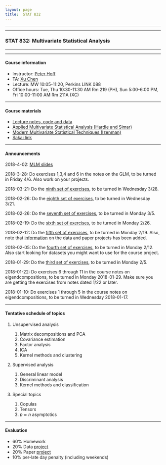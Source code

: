 ```yaml
---
layout: page
title:  STAT 832 
---
```



---
---



### STAT 832: Multivariate Statistical Analysis


---
---

#### Course information
* Instructor: [Peter Hoff](https://pdhoff.github.io/) 
* TA: [Xu Chen](https://stat.duke.edu/people/xu-chen) 
* Lecture: MW 10:05-11:20, Perkins LINK 088
* Office hours: Tue, Thu 10:30-11:30 AM Rm 219 (PH),   Sun 5:00-6:00 PM, Fri 10:00-11:00 AM Rm 211A (XC)     

---

#### Course materials 
* [Lecture notes, code and data](http://www.stat.duke.edu/~pdh10/Teaching/832/)
* [Applied Multivariate Statistical Analysis (Hardle and Simar)](http://www.springer.com/us/book/9783662451700) 
* [Modern Multivariate Statistical Techniques (Izenman)](http://www.springer.com/us/book/9780387781884)     
* [Sakai link](https://sakai.duke.edu/portal/site/25f8a160-5596-4947-8fcc-f26900f671a2)

---

#### Announcements   
2018-4-02: [ MLM slides](mlm.html) 


2018-3-28: Do exercises 1,3,4 and 6 in the notes on the GLM, to be turned 
in Friday 4/6. Also work on your projects. 

2018-03-21: Do the [ninth set of exercises](hw9), to be turned
in Wednesday 3/28. 

2018-02-26: Do the [eighth set of exercises](hw8), to be turned
in Wednesday 3/21. 

2018-02-26: Do the [seventh set of exercises](hw7), to be turned
in Monday 3/5.


2018-02-19: Do the [sixth set of exercises](hw6), to be turned
in Monday 2/26. 


2018-02-12: Do the [fifth set of exercises](hw5), to be turned
in Monday 2/19. Also, note that [information](project) on the data and paper 
projects has been added. 


2018-02-05: Do the [fourth set of exercises](hw4), to be turned
in Monday 2/12. Also start looking for datasets you might want to 
use for the course project. 



2018-01-29: Do the [third set of exercises](hw3), to be turned 
in Monday 2/5. 

2018-01-22: Do exercises 6 through 11 in the course notes on
eigendcompositions, to be turned in Monday 2018-01-29. Make sure 
you are getting the exercises from notes dated 1/22 or later. 


2018-01-10: Do exercises 1 through 5 in the course notes on
eigendcompositions, to be turned in Wednesday 2018-01-17.




---


#### Tentative schedule of topics  
1. Unsupervised analysis
   1. Matrix decompositions and PCA  
   2. Covariance estimation
   3. Factor analysis
   4. ICA 
   5. Kernel methods and clustering


2. Supervised analysis
   1. General linear model 
   2. Discriminant analysis 
   3. Kernel methods and classification

3. Special topics
   1. Copulas 
   2. Tensors
   3. $p\approx n$ asymptotics 



---

#### Evaluation
* 60% Homework 
* 20% Data [project](project)
* 20% Paper [project](project)
* 10% per-late day penalty (including weekends) 


